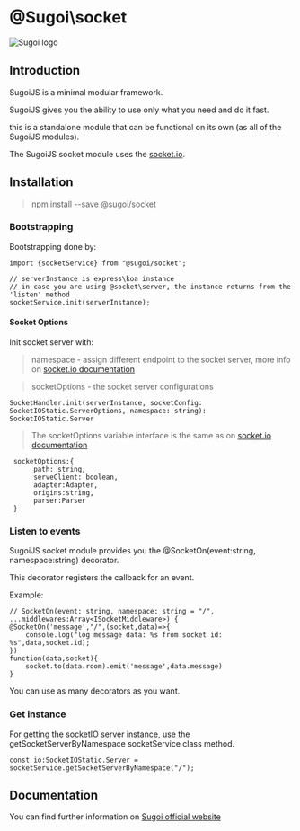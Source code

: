 # @Sugoi\socket

![Sugoi logo](https://sugoijs.com/assets/logo_inverse.png)


## Introduction
SugoiJS is a minimal modular framework.

SugoiJS gives you the ability to use only what you need and do it fast.

this is a standalone module that can be functional on its own (as all of the SugoiJS modules).

The SugoiJS socket module uses the [socket.io](https://www.npmjs.com/package/socket.io).

## Installation

> npm install --save @sugoi/socket

### Bootstrapping
Bootstrapping done by:

    import {socketService} from "@sugoi/socket";

    // serverInstance is express\koa instance
    // in case you are using @socket\server, the instance returns from the 'listen' method
    socketService.init(serverInstance);


#### Socket Options

 Init socket server with:

 > namespace -  assign different endpoint to the socket server, more info on [socket.io documentation](https://socket.io/docs/rooms-and-namespaces/)

 > socketOptions - the socket server configurations

    SocketHandler.init(serverInstance, socketConfig: SocketIOStatic.ServerOptions, namespace: string): SocketIOStatic.Server


> The socketOptions variable interface is the same as on [socket.io documentation](https://socket.io/docs/server-api/)

     socketOptions:{
          path: string,
          serveClient: boolean,
          adapter:Adapter,
          origins:string,
          parser:Parser
     }

### Listen to events

SugoiJS socket module provides you the @SocketOn(event:string, namespace:string) decorator.

This decorator registers the callback for an event.

Example:

    // SocketOn(event: string, namespace: string = "/", ...middlewares:Array<ISocketMiddleware>) {
    @SocketOn('message',"/",(socket,data)=>{
        console.log("log message data: %s from socket id: %s",data,socket.id);
    })
    function(data,socket){
        socket.to(data.room).emit('message',data.message)
    }

You can use as many decorators as you want.

### Get instance

For getting the socketIO server instance, use the getSocketServerByNamespace socketService class method.

    const io:SocketIOStatic.Server = socketService.getSocketServerByNamespace("/");

## Documentation

You can find further information on [Sugoi official website](https://sugoijs.com)